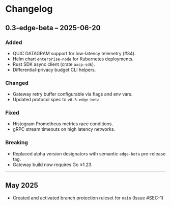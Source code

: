 # Changelog

## 0.3-edge-beta – 2025-06-20

### Added
- QUIC DATAGRAM support for low-latency telemetry (#34).
- Helm chart `enterprise-node` for Kubernetes deployments.
- Rust SDK async client (crate `axcp-sdk`).
- Differential-privacy budget CLI helpers.

### Changed
- Gateway retry buffer configurable via flags and env vars.
- Updated protocol spec to `v0.3-edge-beta`.

### Fixed
- Histogram Prometheus metrics race conditions.
- gRPC stream timeouts on high latency networks.

### Breaking
- Replaced alpha version designators with semantic `edge-beta` pre-release tag.
- Gateway build now requires Go ≥1.23.

---

## May 2025
- Created and activated branch protection ruleset for `main` (Issue #SEC-1)

